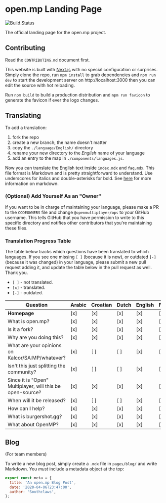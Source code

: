 # open.mp Landing Page

[![Build Status](https://travis-ci.org/openmultiplayer/homepage.svg?branch=master)](https://travis-ci.org/openmultiplayer/homepage)

The official landing page for the open.mp project.

## Contributing

Read the `CONTRIBUTING.md` document first.

This website is built with [Next.js](https://nextjs.org/) with no special configuration or
surprises. Simply clone the repo, run `npm install` to grab dependencies and `npm run dev` to start
the development server on http://localhost:3000 then you can edit the source with hot reloading.

Run `npm build` to build a production distribution and `npm run favicon` to generate the favicon if
ever the logo changes.

## Translating

To add a translation:

1. fork the repo
2. create a new branch, the name doesn't matter
3. copy the `./language/English/` directory
4. rename your new directory to the _English_ name of your language
5. add an entry to the map in `./components/languages.js`.

Now you can translate the English text inside `index.mdx` and `faq.mdx`. This file format is
Markdown and is pretty straightforward to understand. Use underscores for italics and
double-asterisks for bold. See [here](https://commonmark.org/help/) for more information on
markdown.

### (Optional) Add Yourself As an "Owner"

If you want to be in charge of maintaining your language, please make a PR to the `CODEOWNERS` file
and change `@openmultiplayer/ops` to your GitHub username. This tells GitHub that you have
permission to write to this specific directory and notifies other contributors that you're
maintaining these files.

### Translation Progress Table

The table below tracks which questions have been translated to which languages. If you see one
missing `[ ]` (because it is new), or outdated `[-]` (because it was changed) in your language,
please submit a new pull request adding it, and update the table below in the pull request as well.
Thank you.

- `[ ]` - not translated.
- `[x]` - translated.
- `[-]` - outdated.

| Question                                                  | Arabic | Croatian | Dutch | English | French | Georgian | German | Greek | Hungarian | Italian | Indonesian | Lithuanian | Norwegian | Portuguese | Romanian | Russian | Spanish | Polish | Japanese | TraditionalChinese | SimplifiedChinese |
| --------------------------------------------------------- | ------ | -------- | ----- | ------- | ------ | -------- | ------ | ----- | --------- | ------- | ---------- | ---------- | --------- | ---------- | -------- | ------- | ------- | ------ | -------- | ------------------ | ----------------- |
| **Homepage**                                              | [x]    | [x]      | [x]   | [x]     | [x]    | [x]      | [x]    | [x]   | [x]       | [x]     | [x]        | [x]        | [x]       | [x]        | [x]      | [x]     | [x]     | [x]    | [x]      | [x]                | [x]               |
| What is open.mp?                                          | [x]    | [x]      | [x]   | [x]     | [x]    | [x]      | [x]    | [x]   | [x]       | [x]     | [x]        | [x]        | [x]       | [x]        | [x]      | [x]     | [x]     | [x]    | [x]      | [x]                | [x]               |
| Is it a fork?                                             | [x]    | [x]      | [x]   | [x]     | [x]    | [x]      | [x]    | [x]   | [x]       | [x]     | [x]        | [x]        | [x]       | [x]        | [x]      | [x]     | [x]     | [x]    | [x]      | [x]                | [x]               |
| Why are you doing this?                                   | [x]    | [x]      | [x]   | [x]     | [x]    | [x]      | [x]    | [x]   | [x]       | [x]     | [x]        | [x]        | [x]       | [x]        | [x]      | [x]     | [x]     | [x]    | [x]      | [x]                | [x]               |
| What are your opinions on Kalcor/SA:MP/whatever?          | [x]    | [ ]      | [ ]   | [x]     | [ ]    | [x]      | [x]    | [x]   | [ ]       | [x]     | [x]        | [x]        | [ ]       | [x]        | [x]      | [x]     | [ ]     | [ ]    | [x]      | [x]                | [x]               |
| Isn't this just splitting the community?                  | [x]    | [ ]      | [ ]   | [x]     | [ ]    | [x]      | [x]    | [x]   | [ ]       | [x]     | [x]        | [x]        | [ ]       | [x]        | [x]      | [x]     | [ ]     | [ ]    | [x]      | [x]                | [x]               |
| Since it is "Open" Multiplayer, will this be open-source? | [x]    | [x]      | [x]   | [x]     | [x]    | [x]      | [x]    | [x]   | [x]       | [x]     | [x]        | [x]        | [x]       | [x]        | [x]      | [x]     | [x]     | [x]    | [x]      | [x]                | [x]               |
| When will it be released?                                 | [x]    | [ ]      | [ ]   | [x]     | [ ]    | [x]      | [x]    | [x]   | [ ]       | [x]     | [x]        | [x]        | [ ]       | [x]        | [x]      | [x]     | [ ]     | [ ]    | [x]      | [x]                | [x]               |
| How can I help?                                           | [x]    | [x]      | [x]   | [x]     | [x]    | [x]      | [x]    | [x]   | [x]       | [x]     | [x]        | [x]        | [x]       | [x]        | [x]      | [x]     | [x]     | [x]    | [x]      | [x]                | [x]               |
| What is burgershot.gg?                                    | [x]    | [x]      | [x]   | [x]     | [x]    | [x]      | [x]    | [x]   | [x]       | [x]     | [x]        | [x]        | [x]       | [x]        | [x]      | [x]     | [x]     | [x]    | [x]      | [x]                | [x]               |
| What about OpenMP?                                        | [x]    | [x]      | [x]   | [x]     | [x]    | [x]      | [x]    | [x]   | [x]       | [x]     | [x]        | [x]        | [x]       | [x]        | [x]      | [x]     | [x]     | [x]    | [x]      | [x]                | [x]               |

## Blog

(For team members)

To write a new blog post, simply create a `.mdx` file in `pages/blog/` and write Markdown. You
_must_ include a metadata object at the top:

```js
export const meta = {
  title: 'An open.mp Blog Post',
  date: '2020-04-06T23:47:00',
  author: 'Southclaws',
};
```
